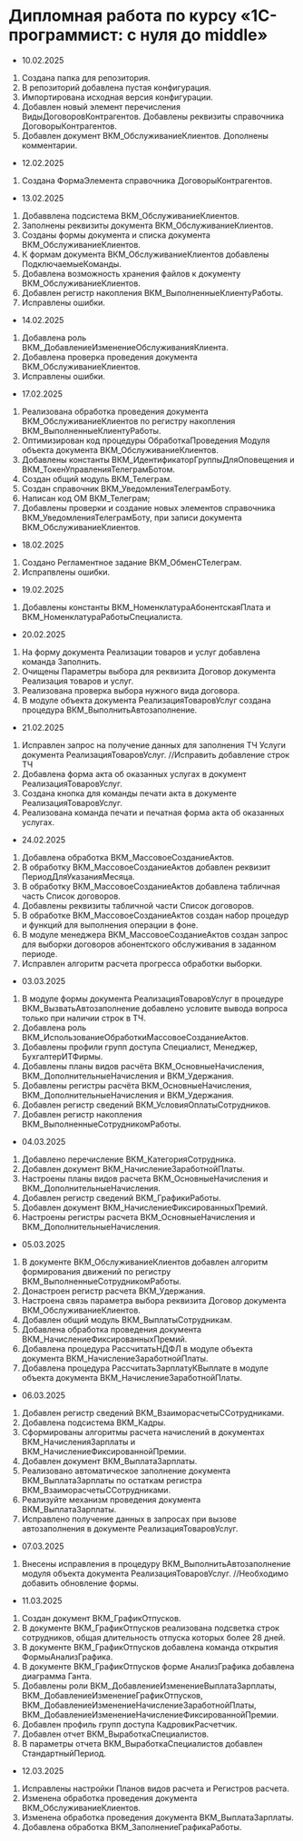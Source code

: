# Дипломная работа по курсу «1C-программист: с нуля до middle»

* 10.02.2025
  
1. Создана папка для репозитория.
2. В репозиторий добавлена пустая конфигурация.
3. Импортирована исходная версия конфигурации.
4. Добавлен новый элемент перечисления ВидыДоговоровКонтрагентов. Добавлены реквизиты справочника ДоговорыКонтрагентов.
5. Добавлен документ ВКМ_ОбслуживаниеКлиентов. Дополнены комментарии.

* 12.02.2025
  
1. Создана ФормаЭлемента справочника ДоговорыКонтрагентов.

* 13.02.2025

1. Добаввлена подсистема ВКМ_ОбслуживаниеКлиентов.
2. Заполнены реквизиты документа ВКМ_ОбслуживаниеКлиентов.
3. Созданы формы документа и списка документа ВКМ_ОбслуживаниеКлиентов.
4. К формам документа ВКМ_ОбслуживаниеКлиентов добавлены ПодключаемыеКоманды.
5. Добавлена возможность хранения файлов к документу ВКМ_ОбслуживаниеКлиентов.
6. Добавлен регистр накопления ВКМ_ВыполненныеКлиентуРаботы.
7. Исправлены ошибки.

* 14.02.2025
  
1. Добавлена роль ВКМ_ДобавлениеИзменениеОбслуживанияКлиента.
2. Добавлена проверка проведения документа ВКМ_ОбслуживаниеКлиентов.
3. Исправлены ошибки.

* 17.02.2025

1. Реализована обработка проведения документа ВКМ_ОбслуживаниеКлиентов по регистру накопления ВКМ_ВыполненныеКлиентуРаботы.
2. Оптимизирован код процедуры ОбработкаПроведения Модуля объекта документа ВКМ_ОбслуживаниеКлиентов.
3. Добавлены константы ВКМ_ИдентификаторГруппыДляОповещения и ВКМ_ТокенУправленияТелеграмБотом.
4. Создан общий модуль ВКМ_Телеграм.
5. Создан справочник ВКМ_УведомленияТелеграмБоту.
6. Написан код ОМ ВКМ_Телеграм;
7. Добавлены проверки и создание новых элементов справочника ВКМ_УведомленияТелеграмБоту, при записи документа ВКМ_ОбслуживаниеКлиентов.

* 18.02.2025

1. Создано Регламентное задание ВКМ_ОбменСТелеграм.
2. Испрапвлены ошибки.

* 19.02.2025

1. Добавлены константы ВКМ_НоменклатураАбонентскаяПлата и ВКМ_НоменклатураРаботыСпециалиста.

* 20.02.2025

1. На форму документа Реализации товаров и услуг добавлена команда Заполнить.
2. Очищены Параметры выбора для реквизита Договор документа Реализация товаров и услуг.
3. Реализована проверка выбора нужного вида договора.
4. В модуле объекта документа РеализацияТоваровУслуг создана процедура ВКМ_ВыполнитьАвтозаполнение.
   
* 21.02.2025

1. Исправлен запрос на получение данных для заполнения ТЧ Услуги документа РеализацияТоваровУслуг. //Исправить добавление строк ТЧ
2. Добавлена форма акта об оказанных услугах в документ РеализацияТоваровУслуг.
3. Создана кнопка для команды печати акта в документе РеализацияТоваровУслуг.
4. Реализована команда печати и печатная форма акта об оказанных услугах.

* 24.02.2025

1. Добавлена обработка ВКМ_МассовоеСозданиеАктов.
2. В обработку ВКМ_МассовоеСозданиеАктов добавлен реквизит ПериодДляУказанияМесяца.
3. В обработку ВКМ_МассовоеСозданиеАктов добавлена табличная часть Список договоров.
4. Добавлены реквизиты табличной части Список договоров.
5. В обработке ВКМ_МассовоеСозданиеАктов создан набор процедур и функций для выполнения операции в фоне.
6. В модуле менеджера ВКМ_МассовоеСозданиеАктов создан запрос для выборки договоров абонентского обслуживания в заданном периоде.
7. Исправлен алгоритм расчета прогресса обработки выборки.

* 03.03.2025

1. В модуле формы документа РеализацияТоваровУслуг в процедуре ВКМ_ВызватьАвтозаполнение добавлено условите вывода вопроса только при наличии строк в ТЧ.
2. Добавлена роль ВКМ_ИспользованиеОбработкиМассовоеСозданиеАктов.
3. Добавлены профили групп доступа Специалист, Менеджер, БухгалтерИТФирмы.
4. Добавлены планы видов расчёта ВКМ_ОсновныеНачисления, ВКМ_ДополнительныеНачисления и ВКМ_Удержания.
5. Добавлены регистры расчёта ВКМ_ОсновныеНачисления, ВКМ_ДополнительныеНачисления и ВКМ_Удержания.
6. Добавлен регистр сведений ВКМ_УсловияОплатыСотрудников.
7. Добавлен регистр накопления ВКМ_ВыполненныеСотрудникомРаботы.

* 04.03.2025

1. Добавлено перечисление ВКМ_КатегорияСотрудника.
2. Добавлен документ ВКМ_НачислениеЗаработнойПлаты.
3. Настроены планы видов расчета ВКМ_ОсновныеНачисления и ВКМ_ДополнительныеНачисления.
4. Добавлен регистр сведений ВКМ_ГрафикиРаботы.
5. Добавлен документ ВКМ_НачислениеФиксированныхПремий.
6. Настроены регистры расчета ВКМ_ОсновныеНачисления и ВКМ_ДополнительныеНачисления. 

* 05.03.2025

1. В документе ВКМ_ОбслуживаниеКлиентов добавлен алгоритм формирования движений по регистру ВКМ_ВыполненныеСотрудникомРаботы.
2. Донастроен регистр расчета ВКМ_Удержания.
3. Настроена связь параметра выбора реквизита Договор документа ВКМ_ОбслуживаниеКлиентов.
4. Добавлен общий модуль ВКМ_ВыплатыСотрудникам.
5. Добавлена обработка проведения документа ВКМ_НачислениеФиксированныхПремий.
6. Добавлена процедура РассчитатьНДФЛ в модуле объекта документа ВКМ_НачислениеЗаработнойПлаты.
7. Добавлена процедура РассчитатьЗарплатуКВыплате в модуле объекта документа ВКМ_НачислениеЗаработнойПлаты.

* 06.03.2025

1. Добавлен регистр сведений ВКМ_ВзаиморасчетыССотрудниками.
2. Добавлена подсистема ВКМ_Кадры.
3. Сформированы алгоритмы расчета начислений в документах ВКМ_НачисленияЗарплаты и ВКМ_НачислениеФиксированнойПремии.
4. Добавлен документ ВКМ_ВыплатаЗарплаты.
5. Реализовано автоматическое заполнение документа ВКМ_ВыплатаЗарплаты по остаткам регистра ВКМ_ВзаиморасчетыССотрудниками.
6. Реализуйте механизм проведения документа ВКМ_ВыплатаЗарплаты.
7. Исправлено получение данных в запросах при вызове автозаполнения в документе РеализацияТоваровУслуг.

* 07.03.2025
  
1. Внесены исправления в процедуру ВКМ_ВыполнитьАвтозаполнение модуля объекта документа РеализацияТоваровУслуг. //Необходимо добавить обновление формы.

* 11.03.2025

1. Создан документ ВКМ_ГрафикОтпусков.
2. В документе ВКМ_ГрафикОтпусков реализована подсветка строк сотрудников, общая длительность отпуска которых более 28 дней.
3. В документе ВКМ_ГрафикОтпусков добавлена команда открытия ФормыАнализГрафика.
4. В документе ВКМ_ГрафикОтпусков форме АнализГрафика добавлена диаграмма Ганта.
5. Добавлены роли ВКМ_ДобавлениеИзменениеВыплатаЗарплаты, ВКМ_ДобавлениеИзменениеГрафикОтпусков, ВКМ_ДобавлениеИзменениеНачислениеЗаработнойПлаты, ВКМ_ДобавлениеИзменениеНачислениеФиксированнойПремии.
6. Добавлен профиль групп доступа КадровикРасчетчик.
7. Добавлен отчет ВКМ_ВыработкаСпециалистов.
8. В параметры отчета ВКМ_ВыработкаСпециалистов добавлен СтандартныйПериод.

* 12.03.2025

1. Исправлены настройки Планов видов расчета и Регистров расчета.
2. Изменена обработка проведения документа ВКМ_ОбслуживаниеКлиентов.
3. Изменена обработка проведения документа ВКМ_ВыплатаЗарплаты.
4. Добавлена обработка ВКМ_ЗаполнениеГрафикаРаботы.